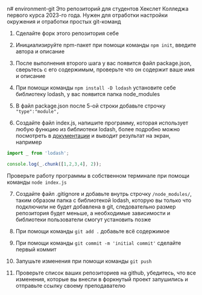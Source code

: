 n# environment-git
Это репозиторий для студентов Хекслет Колледжа первого курса 2023-го года. Нужен для отработки настройки окружения и отработки простых git-команд

1) Сделайте форк этого репозитория себе 

2) Инициализируйте npm-пакет при помощи команды `npm init`, введите автора и описание

3) После выполнения второго шага у вас появится файл package.json, сверьтесь с его содержимым, проверьте что он содержит ваше имя и описание

4) При помощи команды `npm install -D lodash` установите себе библиотеку lodash, у вас появится папка node_modules 

5) В файл package.json после 5-ой строки добавьте строчку `"type":"module",`

6) Создайте файл index.js, напишите программу, которая использует любую функцию из библиотеки lodash, более подробно можно посмотреть в [документации](https://lodash.com/docs/) и выводит результат на экран, например 

```javascript 
import _ from 'lodash';

console.log(_.chunk([1,2,3,4], 2));
```

Проверьте работу программы в собственном терминале при помощи команды `node index.js`

7) Создайте файл .gitignore  и добавьте внутрь строчку `/node_modules/`, таким образом папка с библиотекой lodash, которую вы только что подключили не будет добавлена в git, следовательно размер репозитория будет меньше, а необходимые зависимости и библиотеки пользователи смогут установить позже 

8) При помощи команды `git add .` добавьте всё содержимое 

9) При помощи команды `git commit -m 'initial commit'` сделайте первый коммит 

10) Запушьте изменения при помощи команды `git push` 

11) Проверьте список ваших репозиториев на github, убедитесь, что все изменения, которые вы внесли в форкнутый проект запушились и отправьте ссылку своему преподавателю